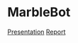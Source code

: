 # MarbleBot

[Presentation](https://github.com/Eslsamu/MarbleBot/blob/master/MaRBLe%20Final%20Presentation.pdf)
[Report](https://github.com/Eslsamu/MarbleBot/blob/master/Research_Report_MaRBLe.pdf)
